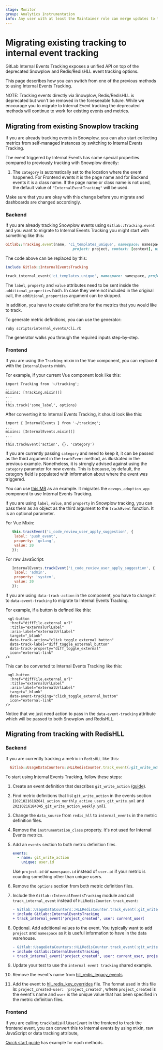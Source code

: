 ```yaml
---
stage: Monitor
group: Analytics Instrumentation
info: Any user with at least the Maintainer role can merge updates to this content. For details, see https://docs.gitlab.com/ee/development/development_processes.html#development-guidelines-review.
---
```


# Migrating existing tracking to internal event tracking

GitLab Internal Events Tracking exposes a unified API on top of the deprecated Snowplow and Redis/RedisHLL event tracking options.

This page describes how you can switch from one of the previous methods to using Internal Events Tracking.

NOTE:
Tracking events directly via Snowplow, Redis/RedisHLL is deprecated but won't be removed in the foreseeable future.
While we encourage you to migrate to Internal Event tracking the deprecated methods will continue to work for existing events and metrics.

## Migrating from existing Snowplow tracking

If you are already tracking events in Snowplow, you can also start collecting metrics from self-managed instances by switching to Internal Events Tracking.

The event triggered by Internal Events has some special properties compared to previously tracking with Snowplow directly:

1. The `category` is automatically set to the location where the event happened. For Frontend events it is the page name and for Backend events it is a class name. If the page name or class name is not used, the default value of `"InternalEventTracking"` will be used.

Make sure that you are okay with this change before you migrate and dashboards are changed accordingly.

### Backend

If you are already tracking Snowplow events using `Gitlab::Tracking.event` and you want to migrate to Internal Events Tracking you might start with something like this:

```ruby
Gitlab::Tracking.event(name, 'ci_templates_unique', namespace: namespace,
                               project: project, context: [context], user: user, label: label)
```

The code above can be replaced by this:

```ruby
include Gitlab::InternalEventsTracking

track_internal_event('ci_templates_unique', namespace: namespace, project: project, user: user, additional_properties: { label: label })
```

The `label`, `property` and `value` attributes need to be sent inside the `additional_properties` hash. In case they were not included in the original call, the `additional_properties` argument can be skipped.

In addition, you have to create definitions for the metrics that you would like to track.

To generate metric definitions, you can use the generator:

```shell
ruby scripts/internal_events/cli.rb
```

The generator walks you through the required inputs step-by-step.

### Frontend

If you are using the `Tracking` mixin in the Vue component, you can replace it with the `InternalEvents` mixin.

For example, if your current Vue component look like this:

```vue
import Tracking from '~/tracking';
...
mixins: [Tracking.mixin()]
...
...
this.track('some_label', options)
```

After converting it to Internal Events Tracking, it should look like this:

```vue
import { InternalEvents } from '~/tracking';
...
mixins: [InternalEvents.mixin()]
...
...
this.trackEvent('action', {}, 'category')
```

If you are currently passing `category` and need to keep it, it can be passed as the third argument in the `trackEvent` method, as illustrated in the previous example. Nonetheless, it is strongly advised against using the `category` parameter for new events. This is because, by default, the category field is populated with information about where the event was triggered.

You can use [this MR](https://gitlab.com/gitlab-org/gitlab/-/merge_requests/123901/diffs) as an example. It migrates the `devops_adoption_app` component to use Internal Events Tracking.

If you are using `label`, `value`, and `property` in Snowplow tracking, you can pass them as an object as the third argument to the `trackEvent` function. It is an optional parameter.

For Vue Mixin:

```javascript
   this.trackEvent('i_code_review_user_apply_suggestion', {
    label: 'push_event',
    property: 'golang',
    value: 20
   });
```

For raw JavaScript:

```javascript
   InternalEvents.trackEvent('i_code_review_user_apply_suggestion', {
    label: 'admin',
    property: 'system',
    value: 20
   });
```

If you are using `data-track-action` in the component, you have to change it to `data-event-tracking` to migrate to Internal Events Tracking.

For example, if a button is defined like this:

```vue
 <gl-button
  :href="diffFile.external_url"
  :title="externalUrlLabel"
  :aria-label="externalUrlLabel"
  target="_blank"
  data-track-action="click_toggle_external_button"
  data-track-label="diff_toggle_external_button"
  data-track-property="diff_toggle_external"
  icon="external-link"
/>
```

This can be converted to Internal Events Tracking like this:

```vue
 <gl-button
  :href="diffFile.external_url"
  :title="externalUrlLabel"
  :aria-label="externalUrlLabel"
  target="_blank"
  data-event-tracking="click_toggle_external_button"
  icon="external-link"
/>
```

Notice that we just need action to pass in the `data-event-tracking` attribute which will be passed to both Snowplow and RedisHLL.

## Migrating from tracking with RedisHLL

### Backend

If you are currently tracking a metric in `RedisHLL` like this:

```ruby
  Gitlab::UsageDataCounters::HLLRedisCounter.track_event(:git_write_action, values: current_user.id)
```

To start using Internal Events Tracking, follow these steps:

1. Create an event definition that describes `git_write_action` ([guide](event_definition_guide.md)).
1. Find metric definitions that list `git_write_action` in the events section (`20210216182041_action_monthly_active_users_git_write.yml` and `20210216184045_git_write_action_weekly.yml`).
1. Change the `data_source` from `redis_hll` to `internal_events` in the metric definition files.
1. Remove the `instrumentation_class` property. It's not used for Internal Events metrics.
1. Add an `events` section to both metric definition files.

    ```yaml
    events:
      - name: git_write_action
        unique: user.id
    ```

   Use `project.id` or `namespace.id` instead of `user.id` if your metric is counting something other than unique users.
1. Remove the `options` section from both metric definition files.
1. Include the `Gitlab::InternalEventsTracking` module and call `track_internal_event` instead of `HLLRedisCounter.track_event`:

    ```diff
    - Gitlab::UsageDataCounters::HLLRedisCounter.track_event(:git_write_action, values: current_user.id)
    + include Gitlab::InternalEventsTracking
    + track_internal_event('project_created', user: current_user)
    ```

1. Optional. Add additional values to the event. You typically want to add `project` and `namespace` as it is useful information to have in the data warehouse.

    ```diff
    - Gitlab::UsageDataCounters::HLLRedisCounter.track_event(:git_write_action, values: current_user.id)
    + include Gitlab::InternalEventsTracking
    + track_internal_event('project_created', user: current_user, project: project, namespace: namespace)
    ```

1. Update your test to use the `internal event tracking` shared example.

1. Remove the event's name from [hll_redis_legacy_events](https://gitlab.com/gitlab-org/gitlab/blob/master/lib/gitlab/usage_data_counters/hll_redis_legacy_events.yml)

1. Add the event to [hll_redis_key_overrides](https://gitlab.com/gitlab-org/gitlab/blob/master/lib/gitlab/usage_data_counters/hll_redis_key_overrides.yml) file. The format used in this file is: `project_created-user: 'project_created'`, where `project_created` is the event's name and `user` is the unique value that has been specified in the metric definition files.

### Frontend

If you are calling `trackRedisHllUserEvent` in the frontend to track the frontend event, you can convert this to Internal events by using mixin, raw JavaScript or data tracking attribute,

[Quick start guide](quick_start.md#frontend-tracking) has example for each methods.
